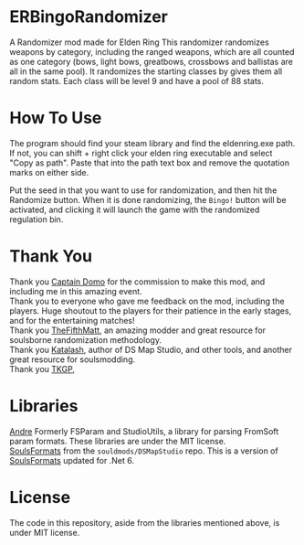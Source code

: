 # ERBingoRandomizer
A Randomizer mod made for Elden Ring 
This randomizer randomizes weapons by category, including the ranged weapons, which are all counted as one category (bows, light bows, greatbows, crossbows and ballistas are all in the same pool).
It randomizes the starting classes by gives them all random stats. Each class will be level 9 and have a pool of 88 stats. 

# How To Use
The program should find your steam library and find the eldenring.exe path. If not, you can shift + right click your elden ring executable and select "Copy as path". Paste that into the path text box and remove the quotation marks on either side.

Put the seed in that you want to use for randomization, and then hit the Randomize button. When it is done randomizing, the `Bingo!` button will be activated, and clicking it will launch the game with the randomized regulation bin.

# Thank You
Thank you [Captain Domo](https://www.twitch.tv/captain_domo) for the commission to make this mod, and including me in this amazing event.  
Thank you to everyone who gave me feedback on the mod, including the players. Huge shoutout to the players for their patience in the early stages, and for the entertaining matches!  
Thank you [TheFifthMatt](https://github.com/thefifthmatt), an amazing modder and great resource for soulsborne randomization methodology.  
Thank you [Katalash](https://github.com/katalash), author of DS Map Studio, and other tools, and another great resource for soulsmodding.  
Thank you [TKGP](https://github.com/JKAnderson), 

# Libraries
[Andre](https://github.com/soulsmods/DSMapStudio/blob/master/src/Andre/Andre.Formats/Param.cs) Formerly FSParam and StudioUtils, a library for parsing FromSoft param formats. These libraries are under the MIT license.  
[SoulsFormats](https://github.com/soulsmods/DSMapStudio/tree/master/src/Andre/SoulsFormats) from the `souldmods/DSMapStudio` repo. This is a version of [SoulsFormats](https://github.com/JKAnderson/SoulsFormats) updated for .Net 6.

# License
The code in this repository, aside from the libraries mentioned above, is under MIT license.  
